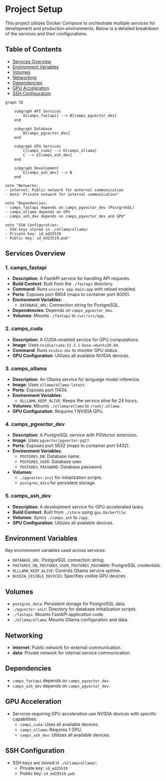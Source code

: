 # Project Setup

This project utilizes Docker Compose to orchestrate multiple services for development and production environments. Below is a detailed breakdown of the services and their configurations.

## Table of Contents
- [Services Overview](#services-overview)
- [Environment Variables](#environment-variables)
- [Volumes](#volumes)
- [Networking](#networking)
- [Dependencies](#dependencies)
- [GPU Acceleration](#gpu-acceleration)
- [SSH Configuration](#ssh-configuration)

```mermaid
graph TD

    subgraph API Services
        A[camps_fastapi] --> B[camps_pgvector_dev]
    end

    subgraph Database
        B[camps_pgvector_dev]
    end

    subgraph GPU Services
        C[camps_cuda] --> D[camps_ollama]
        C --> E[camps_ash_dev]
    end

    subgraph Development
        E[camps_ash_dev] --> B
    end

```

    note "Networks:
    - internet: Public network for external communication
    - data: Private network for internal communication"

    note "Dependencies:
    - camps_fastapi depends on camps_pgvector_dev (PostgreSQL)
    - camps_ollama depends on GPU
    - camps_ash_dev depends on camps_pgvector_dev and GPU"

    note "SSH Configuration:
    - SSH keys stored in ./ollama/ollama/
    - Private key: id_ed25519
    - Public key: id_ed25519.pub"



## Services Overview

### 1. camps_fastapi
- **Description**: A FastAPI service for handling API requests.
- **Build Context**: Built from the `./fastapi` directory.
- **Command**: Runs `uvicorn app.main:app` with reload enabled.
- **Ports**: Exposes port 8604 (maps to container port 8000).
- **Environment Variables**:
  - `DATABASE_URL`: Connection string for PostgreSQL.
- **Dependencies**: Depends on `camps_pgvector_dev`.
- **Volumes**: Mounts `./fastapi` to `/usr/src/app`.

### 2. camps_cuda
- **Description**: A CUDA-enabled service for GPU computations.
- **Image**: Uses `nvidia/cuda:12.3.1-base-ubuntu20.04`.
- **Command**: Runs `nvidia-smi` to monitor GPU status.
- **GPU Configuration**: Utilizes all available NVIDIA devices.

### 3. camps_ollama
- **Description**: An Ollama service for language model inference.
- **Image**: Uses `ollama/ollama:latest`.
- **Ports**: Exposes port 11434.
- **Environment Variables**:
  - `OLLLAMA_KEEP_ALIVE`: Keeps the service alive for 24 hours.
- **Volumes**: Mounts `./ollama/ollama` to `/root/.ollama`.
- **GPU Configuration**: Requires 1 NVIDIA GPU.

### 4. camps_pgvector_dev
- **Description**: A PostgreSQL service with PGVector extension.
- **Image**: Uses `pgvector/pgvector:pg17`.
- **Ports**: Exposes port 5632 (maps to container port 5432).
- **Environment Variables**:
  - `POSTGRES_DB`: Database name.
  - `POSTGRES_USER`: Database user.
  - `POSTGRES_PASSWORD`: Database password.
- **Volumes**:
  - `./pgvector-init` for initialization scripts.
  - `postgres_data` for persistent storage.

### 5. camps_ash_dev
- **Description**: A development service for GPU-accelerated tasks.
- **Build Context**: Built from `./store` using `gpu.Dockerfile`.
- **Volumes**: Syncs `./camps_ash` to `/app`.
- **GPU Configuration**: Utilizes all available devices.

## Environment Variables

Key environment variables used across services:

- `DATABASE_URL`: PostgreSQL connection string.
- `POSTGRES_DB`, `POSTGRES_USER`, `POSTGRES_PASSWORD`: PostgreSQL credentials.
- `OLLLAMA_KEEP_ALIVE`: Controls Ollama service uptime.
- `NVIDIA_VISIBLE_DEVICES`: Specifies visible GPU devices.

## Volumes

- `postgres_data`: Persistent storage for PostgreSQL data.
- `./pgvector-init`: Directory for database initialization scripts.
- `./fastapi`: Mounts FastAPI application code.
- `./ollama/ollama`: Mounts Ollama configuration and data.

## Networking

- **internet**: Public network for external communication.
- **data**: Private network for internal service communication.

## Dependencies

- `camps_fastapi` depends on `camps_pgvector_dev`.
- `camps_ash_dev` depends on `camps_pgvector_dev`.

## GPU Acceleration

- Services requiring GPU acceleration use NVIDIA devices with specific capabilities:
  - `camps_cuda`: Uses all available devices.
  - `camps_ollama`: Requires 1 GPU.
  - `camps_ash_dev`: Utilizes all available devices.

## SSH Configuration

- SSH keys are stored in `./ollama/ollama/`:
  - Private key: `id_ed25519`
  - Public key: `id_ed25519.pub`
